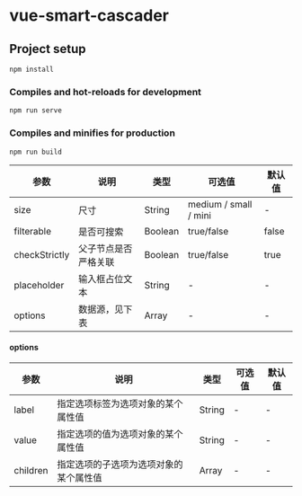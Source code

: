 # vue-smart-cascader

## Project setup
```
npm install
```

### Compiles and hot-reloads for development
```
npm run serve
```

### Compiles and minifies for production
```
npm run build
```

| 参数          | 说明                | 类型    | 可选值                 | 默认值 |
| ----          | ----               | ----    | ----                   | ---- |
| size          | 尺寸               | String   | medium / small / mini | - |
| filterable    | 是否可搜索          | Boolean | true/false             | false |
| checkStrictly | 父子节点是否严格关联 | Boolean | true/false             | true |
| placeholder   | 输入框占位文本      | String   | -                     | - |
| options       | 数据源，见下表              | Array   | -                     | - |

#### options

| 参数     | 说明                | 类型    | 可选值                 | 默认值 |
| ----     | ----               | ----    | ----                   | ---- |
| label    | 指定选项标签为选项对象的某个属性值 | String | - | - |
| value    | 指定选项的值为选项对象的某个属性值 | String | - | - |
| children | 指定选项的子选项为选项对象的某个属性值 | Array | - | - |


